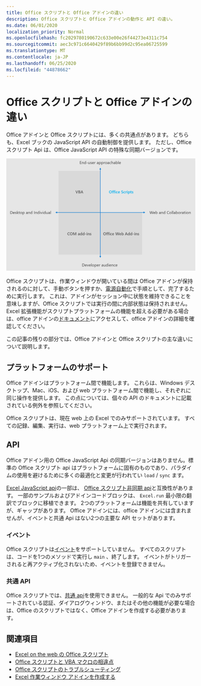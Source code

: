 ```yaml
---
title: Office スクリプトと Office アドインの違い
description: Office スクリプトと Office アドインの動作と API の違い。
ms.date: 06/01/2020
localization_priority: Normal
ms.openlocfilehash: fc2029780190672c633e00e26f44273e4311c754
ms.sourcegitcommit: aec3c971c6640429f89b6bb99d2c95ea06725599
ms.translationtype: MT
ms.contentlocale: ja-JP
ms.lasthandoff: 06/25/2020
ms.locfileid: "44878662"
---
```

# <a name="differences-between-office-scripts-and-office-add-ins"></a>Office スクリプトと Office アドインの違い

Office アドインと Office スクリプトには、多くの共通点があります。 どちらも、Excel ブックの JavaScript API の自動制御を提供します。 ただし、Office スクリプト Api は、Office JavaScript API の特殊な同期バージョンです。

![さまざまな Office 機能拡張ソリューションのフォーカス領域を示す4つの領域の図。 Office スクリプトと Office Web アドインはどちらも Web とコラボレーションに重点が置いていますが、Office スクリプトはエンドユーザーに対して機能します (ただし、Office Web アドインでは、プロフェッショナル開発者が対象となります)。)](../images/office-programmability-diagram.png)

Office スクリプトは、作業ウィンドウが開いている間は Office アドインが保持されるのに対して、手動ボタンを押すか、[電源自動化](https://flow.microsoft.com/)で手順として、完了するために実行します。 これは、アドインがセッション中に状態を維持できることを意味しますが、Office スクリプトでは実行の間に内部状態は保持されません。 Excel 拡張機能がスクリプトプラットフォームの機能を超える必要がある場合は、office アドインの[ドキュメント](/office/dev/add-ins)にアクセスして、office アドインの詳細を確認してください。

この記事の残りの部分では、Office アドインと Office スクリプトの主な違いについて説明します。

## <a name="platform-support"></a>プラットフォームのサポート

Office アドインはプラットフォーム間で機能します。 これらは、Windows デスクトップ、Mac、iOS、および web プラットフォーム間で機能し、それぞれに同じ操作を提供します。 この点については、個々の API のドキュメントに記載されている例外を参照してください。

Office スクリプトは、現在 web 上の Excel でのみサポートされています。 すべての記録、編集、実行は、web プラットフォーム上で実行されます。

## <a name="apis"></a>API

Office アドイン用の Office JavaScript Api の同期バージョンはありません。標準の Office スクリプト api はプラットフォームに固有のものであり、パラダイムの使用を避けるために多くの最適化と変更が行われてい `load` / `sync` ます。

[Excel JavaScript api](/javascript/api/excel?view=excel-js-preview)の一部は、 [Office スクリプト非同期 api](../develop/excel-async-model.md)と互換性があります。 一部のサンプルおよびアドインコードブロックは、 `Excel.run` 最小限の翻訳でブロックに移植できます。 2つのプラットフォームは機能を共有していますが、ギャップがあります。 Office アドインには、office アドインには含まれませんが、イベントと共通 Api はない2つの主要な API セットがあります。

### <a name="events"></a>イベント

Office スクリプトは[イベント](/office/dev/add-ins/excel/excel-add-ins-events)をサポートしていません。 すべてのスクリプトは、コードを1つのメソッドで実行し `main` 、終了します。 イベントがトリガーされると再アクティブ化されないため、イベントを登録できません。

### <a name="common-apis"></a>共通 API

Office スクリプトでは、[共通 api](/javascript/api/office)を使用できません。 一般的な Api でのみサポートされている認証、ダイアログウィンドウ、またはその他の機能が必要な場合は、Office のスクリプトではなく、Office アドインを作成する必要があります。

## <a name="see-also"></a>関連項目

- [Excel on the web の Office スクリプト](../overview/excel.md)
- [Office スクリプトと VBA マクロの相違点](vba-differences.md)
- [Office スクリプトのトラブルシューティング](../testing/troubleshooting.md)
- [Excel 作業ウィンドウ アドインを作成する](/office/dev/add-ins/quickstarts/excel-quickstart-jquery)
